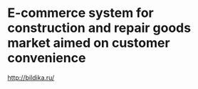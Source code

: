 # E-commerce system for construction and repair goods market aimed on customer convenience

http://bildika.ru/
